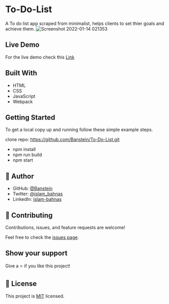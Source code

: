 # To-Do-List

A To do list app scraped from minimalist, helps clients to set thier goals and achieve them.
![Screenshot 2022-01-14 021353](https://user-images.githubusercontent.com/35707975/149429422-7083dd9e-8036-471e-928e-b0dc53098f02.png)

## Live Demo
For the live demo check this [Link](https://banstein.github.io/To-Do-List/)

## Built With

- HTML
- CSS
- JavaScript
- Webpack

## Getting Started

To get a local copy up and running follow these simple example steps.

clone repo: https://github.com/Banstein/To-Do-List.git
- npm install
- npm run build
- npm start

## 👤 **Author**

- GitHub: [@Banstein](https://github.com/Banstein)
- Twitter: [@islam_bahnas](https://twitter.com/islam_bahnas)
- LinkedIn: [islam-bahnas](www.linkedin.com/in/islam-bahnas)

## 🤝 Contributing

Contributions, issues, and feature requests are welcome!

Feel free to check the [issues page](../../issues/).

## Show your support

Give a ⭐️ if you like this project!

## 📝 License

This project is [MIT](./LICENSE) licensed.
